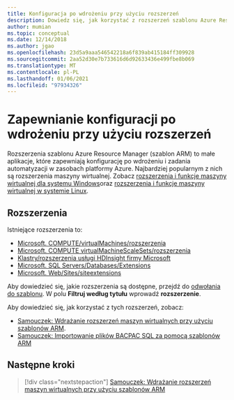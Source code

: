 ```yaml
---
title: Konfiguracja po wdrożeniu przy użyciu rozszerzeń
description: Dowiedz się, jak korzystać z rozszerzeń szablonu Azure Resource Manager (szablon ARM) w celu zapewnienia konfiguracji po wdrożeniu.
author: mumian
ms.topic: conceptual
ms.date: 12/14/2018
ms.author: jgao
ms.openlocfilehash: 23d5a9aaa546542218a6f839ab415184ff309928
ms.sourcegitcommit: 2aa52d30e7b733616d6d92633436e499fbe8b069
ms.translationtype: MT
ms.contentlocale: pl-PL
ms.lasthandoff: 01/06/2021
ms.locfileid: "97934326"
---
```

# <a name="provide-post-deployment-configurations-by-using-extensions"></a>Zapewnianie konfiguracji po wdrożeniu przy użyciu rozszerzeń

Rozszerzenia szablonu Azure Resource Manager (szablon ARM) to małe aplikacje, które zapewniają konfigurację po wdrożeniu i zadania automatyzacji w zasobach platformy Azure. Najbardziej popularnym z nich są rozszerzenia maszyny wirtualnej. Zobacz [rozszerzenia i funkcje maszyny wirtualnej dla systemu Windows](../../virtual-machines/extensions/features-windows.md)oraz [rozszerzenia i funkcje maszyny wirtualnej w systemie Linux](../../virtual-machines/extensions/features-linux.md).

## <a name="extensions"></a>Rozszerzenia

Istniejące rozszerzenia to:

- [Microsoft. COMPUTE/virtualMachines/rozszerzenia](/azure/templates/microsoft.compute/2018-10-01/virtualmachines/extensions)
- [Microsoft. COMPUTE virtualMachineScaleSets/rozszerzenia](/azure/templates/microsoft.compute/2018-10-01/virtualmachinescalesets/extensions)
- [Klastry/rozszerzenia usługi HDInsight firmy Microsoft](/azure/templates/microsoft.hdinsight/2018-06-01-preview/clusters)
- [Microsoft. SQL Servers/Databases/Extensions](/azure/templates/microsoft.sql/2014-04-01/servers/databases/extensions)
- [Microsoft. Web/Sites/siteextensions](/azure/templates/microsoft.web/2016-08-01/sites/siteextensions)

Aby dowiedzieć się, jakie rozszerzenia są dostępne, przejdź do [odwołania do szablonu](/azure/templates/). W polu **Filtruj według tytułu** wprowadź **rozszerzenie**.

Aby dowiedzieć się, jak korzystać z tych rozszerzeń, zobacz:

- [Samouczek: Wdrażanie rozszerzeń maszyn wirtualnych przy użyciu szablonów ARM](template-tutorial-deploy-vm-extensions.md).
- [Samouczek: Importowanie plików BACPAC SQL za pomocą szablonów ARM](template-tutorial-deploy-sql-extensions-bacpac.md)

## <a name="next-steps"></a>Następne kroki

> [!div class="nextstepaction"]
> [Samouczek: Wdrażanie rozszerzeń maszyn wirtualnych przy użyciu szablonów ARM](template-tutorial-deploy-vm-extensions.md)
